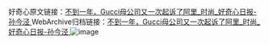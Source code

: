 好奇心原文链接：[不到一年，Gucci母公司又一次起诉了阿里_时尚_好奇心日报-孙今泾 ](https://www.qdaily.com/articles/9694.html)
WebArchive归档链接：[不到一年，Gucci母公司又一次起诉了阿里_时尚_好奇心日报-孙今泾 ](http://web.archive.org/web/20190623154809/https://www.qdaily.com/articles/9694.html)
![image](http://ww3.sinaimg.cn/large/007d5XDply1g3vgaf09s7j30u02ethdt)
